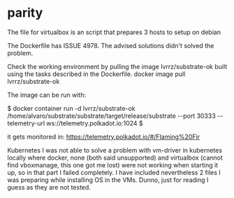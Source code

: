 # parity
The file for virtualbox is an script that prepares 3 hosts to setup on debian

The Dockerfile has ISSUE 4978. The advised solutions didn't solved the problem.

Check the working environment by pulling the image lvrrz/substrate-ok built using the tasks described in the Dockerfile.
docker image pull lvrrz/substrate-ok

The image can be run with:

$
docker container run -d lvrrz/substrate-ok /home/alvaro/substrate/substrate/target/release/substrate --port 30333  --telemetry-url ws://telemetry.polkadot.io:1024
$

it gets monitored in: 
https://telemetry.polkadot.io/#/Flaming%20Fir

Kubernetes
I was not able to solve a problem with vm-driver in kubernetes locally where docker, none (both said unsupported) and virtualbox (cannot find vboxmanage, this one got me lost) were not working when starting it up, so in that part I failed completely.
I have included nevertheless 2 files I was preparing while installing OS in the VMs. Dunno, just for reading I guess as  they are not tested.


